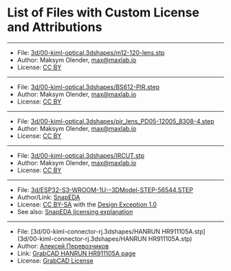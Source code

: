 # List of Files with Custom License and Attributions

---

* File: [3d/00-kiml-optical.3dshapes/m12-120-lens.stp](3d/00-kiml-optical.3dshapes/m12-120-lens.stp)
* Author: Maksym Olender, max@maxlab.io
* License: [CC BY](https://creativecommons.org/licenses/by/4.0/)

---

* File: [3d/00-kiml-optical.3dshapes/BS612-PIR.step](3d/00-kiml-optical.3dshapes/BS612-PIR.step)
* Author: Maksym Olender, max@maxlab.io
* License: [CC BY](https://creativecommons.org/licenses/by/4.0/)

---

* File: [3d/00-kiml-optical.3dshapes/pir_lens_PD05-12005_8308-4.step](3d/00-kiml-optical.3dshapes/pir_lens_PD05-12005_8308-4.step)
* Author: Maksym Olender, max@maxlab.io
* License: [CC BY](https://creativecommons.org/licenses/by/4.0/)

---

* File: [3d/00-kiml-optical.3dshapes/IRCUT.stp](3d/00-kiml-optical.3dshapes/IRCUT.stp)
* Author: Maksym Olender, max@maxlab.io
* License: [CC BY](https://creativecommons.org/licenses/by/4.0/)

---

* File: [3d/ESP32-S3-WROOM-1U--3DModel-STEP-56544.STEP](3d/ESP32-S3-WROOM-1U--3DModel-STEP-56544.STEP)
* Author/Link: [SnapEDA](https://www.snapeda.com/parts/ESP32-S3-WROOM-1U/Espressif%20Systems/view-part/?welcome=home)
* License: [CC BY-SA](https://creativecommons.org/licenses/by/4.0/) with the [Design Exception 1.0](https://www.snapeda.com/about/FAQ/#designexception)
* See also: [SnapEDA licensing explanation](https://support.snapeda.com/en/articles/2957814-what-is-the-license-for-symbols-and-footprints)

---

* File: [3d/00-kiml-connector-rj.3dshapes/HANRUN HR911105A.stp](3d/00-kiml-connector-rj.3dshapes/HANRUN HR911105A.stp)
* Author: [Алексей Перевозчиков](https://grabcad.com/0030f7ec23-1)
* Link: [GrabCAD HANRUN HR911105A page](https://grabcad.com/library/hanrun-hr911105a-1)
* License: [GrabCAD License](https://grabcad.com/terms)